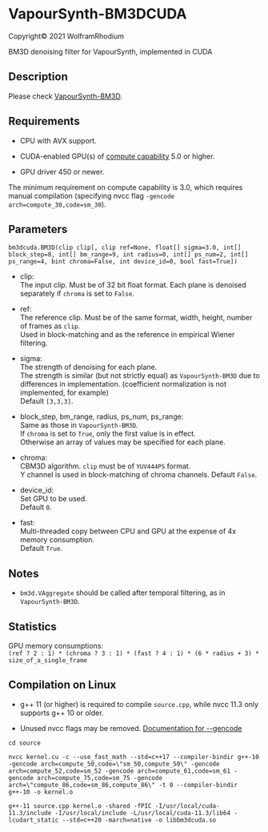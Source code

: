 # VapourSynth-BM3DCUDA

Copyright© 2021 WolframRhodium

BM3D denoising filter for VapourSynth, implemented in CUDA

## Description

Please check [VapourSynth-BM3D](https://github.com/HomeOfVapourSynthEvolution/VapourSynth-BM3D).

## Requirements

- CPU with AVX support.

- CUDA-enabled GPU(s) of [compute capability](https://developer.nvidia.com/cuda-gpus) 5.0 or higher.

- GPU driver 450 or newer.

The minimum requirement on compute capability is 3.0, which requires manual compilation (specifying nvcc flag `-gencode arch=compute_30,code=sm_30`).

## Parameters

```python3
bm3dcuda.BM3D(clip clip[, clip ref=None, float[] sigma=3.0, int[] block_step=8, int[] bm_range=9, int radius=0, int[] ps_num=2, int[] ps_range=4, bint chroma=False, int device_id=0, bool fast=True])
```

- clip:<br />
    The input clip. Must be of 32 bit float format. Each plane is denoised separately if `chroma` is set to `False`.

- ref:<br />
    The reference clip. Must be of the same format, width, height, number of frames as `clip`.<br />
    Used in block-matching and as the reference in empirical Wiener filtering.

- sigma:<br />
    The strength of denoising for each plane.<br />
    The strength is similar (but not strictly equal) as `VapourSynth-BM3D` due to differences in implementation. (coefficient normalization is not implemented, for example)<br />
    Default `[3,3,3]`.

- block_step, bm_range, radius, ps_num, ps_range:<br />
    Same as those in `VapourSynth-BM3D`.<br />
    If `chroma` is set to `True`, only the first value is in effect.<br />
    Otherwise an array of values may be specified for each plane.

- chroma:<br />
    CBM3D algorithm. `clip` must be of `YUV444PS` format.<br />
    Y channel is used in block-matching of chroma channels.
    Default `False`.

- device_id:<br />
    Set GPU to be used.<br />
    Default `0`.

- fast:<br />
    Multi-threaded copy between CPU and GPU at the expense of 4x memory consumption.<br />
    Default `True`.

## Notes

- `bm3d.VAggregate` should be called after temporal filtering, as in `VapourSynth-BM3D`.

## Statistics

GPU memory consumptions:<br />
`(ref ? 2 : 1) * (chroma ? 3 : 1) * (fast ? 4 : 1) * (6 * radius + 3) * size_of_a_single_frame`

## Compilation on Linux

- g++ 11 (or higher) is required to compile `source.cpp`, while nvcc 11.3 only supports g++ 10 or older.

- Unused nvcc flags may be removed. [Documentation for --gencode](https://docs.nvidia.com/cuda/cuda-compiler-driver-nvcc/index.html#options-for-steering-gpu-code-generation-generate-code)

```
cd source

nvcc kernel.cu -c --use_fast_math --std=c++17 --compiler-bindir g++-10 -gencode arch=compute_50,code=\"sm_50,compute_50\" -gencode arch=compute_52,code=sm_52 -gencode arch=compute_61,code=sm_61 -gencode arch=compute_75,code=sm_75 -gencode arch=\"compute_86,code=sm_86,compute_86\" -t 0 --compiler-bindir g++-10 -o kernel.o

g++-11 source.cpp kernel.o -shared -fPIC -I/usr/local/cuda-11.3/include -I/usr/local/include -L/usr/local/cuda-11.3/lib64 -lcudart_static --std=c++20 -march=native -o libbm3dcuda.so
```
